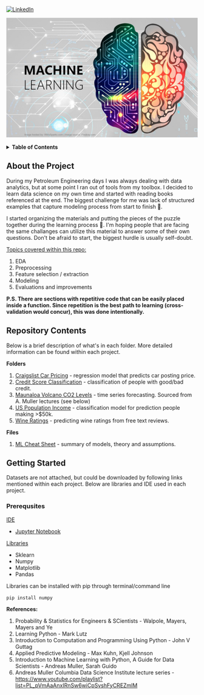 <!-- PROJECT SHIELDS -->

[linkedin-shield]: https://img.shields.io/badge/-LinkedIn-black.svg?style=for-the-badge&logo=linkedin&colorB=555
[linkedin-url]: https://www.linkedin.com/in/george-matevosyants-621b9651/
[![LinkedIn][linkedin-shield]][linkedin-url]

<!-- PROJECT LOGO -->
![Image Test](images/ML.jpeg)

<details><summary><b> Table of Contents </b></summary>  
1. [About the Project](https://github.com/gmatevos/Machine_Learning#about-the-project)
2. [Repository Contents](https://github.com/gmatevos/Machine_Learning#repository-contents)
3. [Getting Started](https://github.com/gmatevos/Machine_Learning#getting-started)
</details>

## About the Project
During my Petroleum Engineering days I was always dealing with data analytics, but at some point I ran out of tools from my toolbox.  I decided to learn data science on my own time and started with reading books referenced at the end.  The biggest challenge for me was lack of structured examples that capture modeling process from start to finish :raised_eyebrow:.

I started organizing the materials and putting the pieces of the puzzle together during the learning process :thinking:.  I'm hoping people that are facing the same challanges can utilize this material to answer some of their own questions.  Don't be afraid to start, the biggest hurdle is usually self-doubt.

<ins>Topics covered within this repo:</ins>
1. EDA
2. Preprocessing
3. Feature selection / extraction
4. Modeling
5. Evaluations and improvements


<b>P.S. There are sections with repetitive code that can be easily placed inside a function.  Since repetition is the best path to learning (cross-validation would concur), this was done intentionally.</b>


## Repository Contents
Below is a brief description of what's in each folder.  More detailed information can be found within each project.

<b>Folders</b>
1. [Craigslist Car Pricing](https://github.com/gmatevos/Machine_Learning/tree/main/Craigslist_Car_Price_Predictions) - regression model that predicts car posting price.
2. [Credit Score Classification](https://github.com/gmatevos/Machine_Learning/tree/main/Credit_Score_Classification) - classification of people with good/bad credit.
3. [Maunaloa Volcano CO2 Levels](https://github.com/gmatevos/Machine_Learning/tree/main/Maunaloa_Volcano_CO2_Levels_Forecast) - time series forecasting.  Sourced from A. Muller lectures (see below)
4. [US Population Income](https://github.com/gmatevos/Machine_Learning/tree/main/US_Population_Income_Classifications) - classification model for prediction people making >$50k.
5. [Wine Ratings](https://github.com/gmatevos/Machine_Learning/tree/main/Wine_Rating_Predictions) - predicting wine ratings from free text reviews.

<b>Files</b>
1. [ML Cheat Sheet](https://github.com/gmatevos/Machine_Learning/blob/main/ML%20Cheat%20Sheet.docx) - summary of models, theory and assumptions.


## Getting Started
Datasets are not attached, but could be downloaded by following links mentioned within each project.  Below are libraries and IDE used in each project.

### Prerequsites
<ins>IDE</ins>
* [Jupyter Notebook](https://jupyter.org)

<ins>Libraries</ins>
* Sklearn
* Numpy
* Matplotlib
* Pandas

Libraries can be installed with pip through terminal/command line
```
pip install numpy
```

<b>References:</b>
1. Probability & Statistics for Engineers & SCientists - Walpole, Mayers, Mayers and Ye
2. Learning Python - Mark Lutz
3. Introduction to Computation and Programming Using Python - John V Guttag
4. Applied Predictive Modeling - Max Kuhn, Kjell Johnson
5. Introduction to Machine Learning with Python, A Guide for Data Scientists - Andreas Muller, Sarah Guido
6. Andreas Muller Columbia Data Science Institute lecture series - https://www.youtube.com/playlist?list=PL_pVmAaAnxIRnSw6wiCpSvshFyCREZmlM
